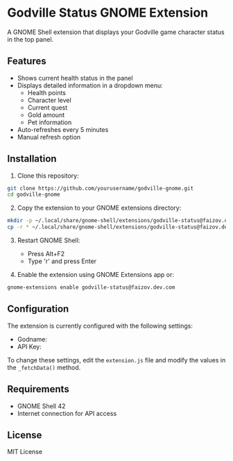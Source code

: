 # Godville Status GNOME Extension

A GNOME Shell extension that displays your Godville game character status in the top panel.

## Features

- Shows current health status in the panel
- Displays detailed information in a dropdown menu:
  - Health points
  - Character level
  - Current quest
  - Gold amount
  - Pet information
- Auto-refreshes every 5 minutes
- Manual refresh option

## Installation

1. Clone this repository:
```bash
git clone https://github.com/yourusername/godville-gnome.git
cd godville-gnome
```

2. Copy the extension to your GNOME extensions directory:
```bash
mkdir -p ~/.local/share/gnome-shell/extensions/godville-status@faizov.dev.com
cp -r * ~/.local/share/gnome-shell/extensions/godville-status@faizov.dev.com/
```

3. Restart GNOME Shell:
   - Press Alt+F2
   - Type 'r' and press Enter

4. Enable the extension using GNOME Extensions app or:
```bash
gnome-extensions enable godville-status@faizov.dev.com
```

## Configuration

The extension is currently configured with the following settings:
- Godname: 
- API Key: 

To change these settings, edit the `extension.js` file and modify the values in the `_fetchData()` method.

## Requirements

- GNOME Shell 42
- Internet connection for API access

## License

MIT License 